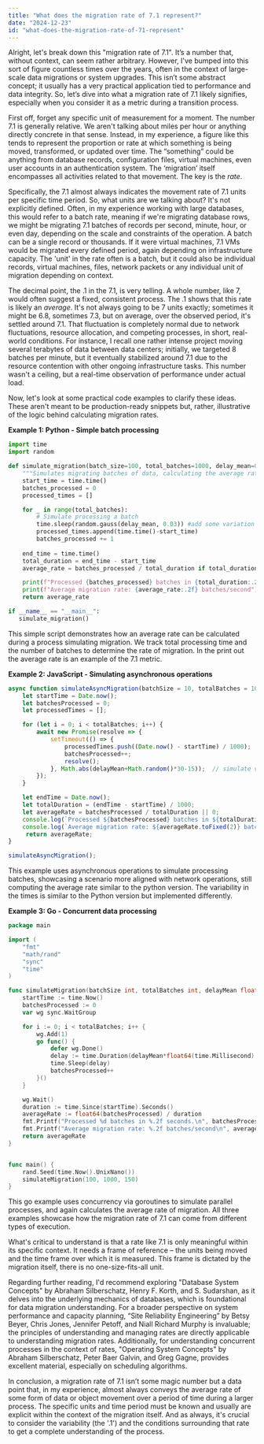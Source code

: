 ```yaml
---
title: "What does the migration rate of 7.1 represent?"
date: "2024-12-23"
id: "what-does-the-migration-rate-of-71-represent"
---
```


Alright, let's break down this "migration rate of 7.1". It’s a number that, without context, can seem rather arbitrary. However, I've bumped into this sort of figure countless times over the years, often in the context of large-scale data migrations or system upgrades. This isn’t some abstract concept; it usually has a very practical application tied to performance and data integrity. So, let’s dive into what a migration rate of 7.1 likely signifies, especially when you consider it as a metric during a transition process.

First off, forget any specific unit of measurement for a moment. The number 7.1 is generally relative. We aren't talking about miles per hour or anything directly concrete in that sense. Instead, in my experience, a figure like this tends to represent the proportion or rate at which something is being moved, transformed, or updated over time. The “something” could be anything from database records, configuration files, virtual machines, even user accounts in an authentication system. The ‘migration’ itself encompasses all activities related to that movement. The key is the *rate*.

Specifically, the 7.1 almost always indicates the movement rate of 7.1 units per specific time period. So, what units are we talking about? It's not explicitly defined. Often, in my experience working with large databases, this would refer to a batch rate, meaning if we're migrating database rows, we might be migrating 7.1 batches of records per second, minute, hour, or even day, depending on the scale and constraints of the operation. A batch can be a single record or thousands. If it were virtual machines, 7.1 VMs would be migrated every defined period, again depending on infrastructure capacity. The 'unit' in the rate often is a batch, but it could also be individual records, virtual machines, files, network packets or any individual unit of migration depending on context.

The decimal point, the .1 in the 7.1, is very telling. A whole number, like 7, would often suggest a fixed, consistent process. The .1 shows that this rate is likely an *average*. It's not always going to be 7 units exactly; sometimes it might be 6.8, sometimes 7.3, but on average, over the observed period, it's settled around 7.1. That fluctuation is completely normal due to network fluctuations, resource allocation, and competing processes, in short, real-world conditions. For instance, I recall one rather intense project moving several terabytes of data between data centers; initially, we targeted 8 batches per minute, but it eventually stabilized around 7.1 due to the resource contention with other ongoing infrastructure tasks. This number wasn't a ceiling, but a real-time observation of performance under actual load.

Now, let's look at some practical code examples to clarify these ideas. These aren't meant to be production-ready snippets but, rather, illustrative of the logic behind calculating migration rates.

**Example 1: Python - Simple batch processing**

```python
import time
import random

def simulate_migration(batch_size=100, total_batches=1000, delay_mean=0.15):
    """Simulates migrating batches of data, calculating the average rate."""
    start_time = time.time()
    batches_processed = 0
    processed_times = []

    for _ in range(total_batches):
        # Simulate processing a batch
        time.sleep(random.gauss(delay_mean, 0.03)) #add some variation
        processed_times.append(time.time()-start_time)
        batches_processed += 1
        
    end_time = time.time()
    total_duration = end_time - start_time
    average_rate = batches_processed / total_duration if total_duration else 0

    print(f"Processed {batches_processed} batches in {total_duration:.2f} seconds.")
    print(f"Average migration rate: {average_rate:.2f} batches/second")
    return average_rate

if __name__ == "__main__":
   simulate_migration()
```
This simple script demonstrates how an average rate can be calculated during a process simulating migration. We track total processing time and the number of batches to determine the rate of migration. In the print out the average rate is an example of the 7.1 metric.

**Example 2: JavaScript - Simulating asynchronous operations**

```javascript
async function simulateAsyncMigration(batchSize = 10, totalBatches = 100, delayMean = 150) {
    let startTime = Date.now();
    let batchesProcessed = 0;
    let processedTimes = [];

    for (let i = 0; i < totalBatches; i++) {
        await new Promise(resolve => {
            setTimeout(() => {
                processedTimes.push((Date.now() - startTime) / 1000);
                batchesProcessed++;
                resolve();
            }, Math.abs(delayMean+Math.random()*30-15));  // simulate variation
        });
    }

    let endTime = Date.now();
    let totalDuration = (endTime - startTime) / 1000;
    let averageRate = batchesProcessed / totalDuration || 0;
    console.log(`Processed ${batchesProcessed} batches in ${totalDuration.toFixed(2)} seconds.`);
    console.log(`Average migration rate: ${averageRate.toFixed(2)} batches/second`);
     return averageRate;
}

simulateAsyncMigration();

```
This example uses asynchronous operations to simulate processing batches, showcasing a scenario more aligned with network operations, still computing the average rate similar to the python version. The variability in the times is similar to the Python version but implemented differently.

**Example 3: Go - Concurrent data processing**

```go
package main

import (
	"fmt"
	"math/rand"
	"sync"
	"time"
)

func simulateMigration(batchSize int, totalBatches int, delayMean float64) float64 {
	startTime := time.Now()
	batchesProcessed := 0
	var wg sync.WaitGroup

	for i := 0; i < totalBatches; i++ {
		wg.Add(1)
		go func() {
			defer wg.Done()
			delay := time.Duration(delayMean*float64(time.Millisecond) + rand.Float64()*time.Millisecond*30 - time.Millisecond*15) // simulate variation
			time.Sleep(delay)
			batchesProcessed++
		}()
	}

	wg.Wait()
	duration := time.Since(startTime).Seconds()
	averageRate := float64(batchesProcessed) / duration
	fmt.Printf("Processed %d batches in %.2f seconds.\n", batchesProcessed, duration)
	fmt.Printf("Average migration rate: %.2f batches/second\n", averageRate)
    return averageRate
}


func main() {
    rand.Seed(time.Now().UnixNano())
	simulateMigration(100, 1000, 150)
}
```
This go example uses concurrency via goroutines to simulate parallel processes, and again calculates the average rate of migration. All three examples showcase how the migration rate of 7.1 can come from different types of execution.

What's critical to understand is that a rate like 7.1 is only meaningful within its specific context. It needs a frame of reference – the units being moved and the time frame over which it is measured. This frame is dictated by the migration itself, there is no one-size-fits-all unit.

Regarding further reading, I'd recommend exploring "Database System Concepts" by Abraham Silberschatz, Henry F. Korth, and S. Sudarshan, as it delves into the underlying mechanics of databases, which is foundational for data migration understanding. For a broader perspective on system performance and capacity planning, “Site Reliability Engineering” by Betsy Beyer, Chris Jones, Jennifer Petoff, and Niall Richard Murphy is invaluable; the principles of understanding and managing rates are directly applicable to understanding migration rates. Additionally, for understanding concurrent processes in the context of rates, "Operating System Concepts" by Abraham Silberschatz, Peter Baer Galvin, and Greg Gagne, provides excellent material, especially on scheduling algorithms.

In conclusion, a migration rate of 7.1 isn’t some magic number but a data point that, in my experience, almost always conveys the average rate of some form of data or object movement over a period of time during a larger process. The specific units and time period must be known and usually are explicit within the context of the migration itself. And as always, it's crucial to consider the variability (the '.1') and the conditions surrounding that rate to get a complete understanding of the process.
